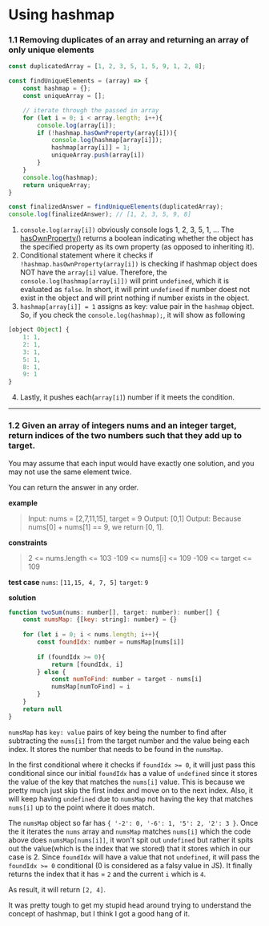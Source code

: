 # Using hashmap

### 1.1 Removing duplicates of an array and returning an array of only unique elements

```javascript
const duplicatedArray = [1, 2, 3, 5, 1, 5, 9, 1, 2, 8];

const findUniqueElements = (array) => {
    const hashmap = {};
    const uniqueArray = [];

    // iterate through the passed in array
    for (let i = 0; i < array.length; i++){
        console.log(array[i]);
        if (!hashmap.hasOwnProperty(array[i])){
            console.log(hashmap[array[i]]);
            hashmap[array[i]] = 1;
            uniqueArray.push(array[i])
        }
    }
    console.log(hashmap);
    return uniqueArray;
}

const finalizedAnswer = findUniqueElements(duplicatedArray);
console.log(finalizedAnswer); // [1, 2, 3, 5, 9, 8]
```
1. `console.log(array[i])` obviously console logs 1, 2, 3, 5, 1, ...
The [hasOwnProperty()](https://developer.mozilla.org/en-US/docs/Web/JavaScript/Reference/Global_Objects/Object/hasOwnProperty) returns a boolean indicating whether the object has the specified property as its own property (as opposed to inheriting it).
2. Conditional statement where it checks if `!hashmap.hasOwnProperty(array[i])` is checking if hashmap object does NOT have the `array[i]` value. Therefore, the `console.log(hashmap[array[i]])` will print `undefined`, which it is evaluated as `false`. In short, it will print `undefined` if number doest not exist in the object and will print nothing if number exists in the object.
3. `hashmap[array[i]] = 1` assigns as key: value pair in the `hashmap` object. So, if you check the `console.log(hashmap);`, it will show as following
```javascript
[object Object] {
    1: 1,
    2: 1,
    3: 1,
    5: 1,
    8: 1,
    9: 1
}
```
4. Lastly, it pushes each(`array[i]`) number if it meets the condition.

---

### 1.2 Given an array of integers nums and an integer target, return indices of the two numbers such that they add up to target.

You may assume that each input would have exactly one solution, and you may not use the same element twice.

You can return the answer in any order.

**example**
> Input: nums = [2,7,11,15], target = 9
>Output: [0,1]
> Output: Because nums[0] + nums[1] == 9, we return [0, 1].

**constraints**
> 2 <= nums.length <= 103
>-109 <= nums[i] <= 109
>-109 <= target <= 109

**test case**
`nums`: `[11,15, 4, 7, 5]`
`target`: `9`

**solution**
```javascript
function twoSum(nums: number[], target: number): number[] {
    const numsMap: {[key: string]: number} = {}
    
    for (let i = 0; i < nums.length; i++){
        const foundIdx: number = numsMap[nums[i]]
        
        if (foundIdx >= 0){
            return [foundIdx, i]
        } else {
            const numToFind: number = target - nums[i]
            numsMap[numToFind] = i
        }
    }
    return null
}
```

`numsMap` has `key: value` pairs of key being the number to find after subtracting the `nums[i]` from the target number and the value being each index. It stores the number that needs to be found in the `numsMap`.

In the first conditional where it checks if `foundIdx >= 0`, it will just pass this conditional since our initial `foundIdx` has a value of `undefined` since it stores the value of the key that matches the `nums[i]` value. This is because we pretty much just skip the first index and move on to the next index. Also, it will keep having `undefined` due to `numsMap` not having the key that matches `nums[i]` up to the point where it does match.

The `numsMap` object so far has `{ '-2': 0, '-6': 1, '5': 2, '2': 3 }`. Once the it iterates the `nums` array and `numsMap` matches `nums[i]` which the code above does `numsMap[nums[i]]`, it won't spit out `undefined` but rather it spits out the value(which is the index that we stored) that it stores which in our case is 2. Since `foundIdx` will have a value that not `undefined`, it will pass the `foundIdx >= 0` conditional (0 is considered as a falsy value in JS). It finally returns the index that it has = `2` and the current `i` which is `4`.

As result, it will return `[2, 4]`.

It was pretty tough to get my stupid head around trying to understand the concept of hashmap, but I think I got a good hang of it.